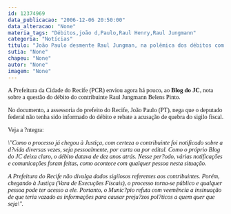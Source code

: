 ```yaml
---
id: 12374969
data_publicacao: "2006-12-06 20:50:00"
data_alteracao: "None"
materia_tags: "Débitos,joão d,Paulo,Raul Henry,Raul Jungmann"
categoria: "Notícias"
titulo: "João Paulo desmente Raul Jungman, na polêmica dos débitos com ISS"
sutia: "None"
chapeu: "None"
autor: "None"
imagem: "None"
---
```

<p><P><FONT face=Verdana>A Prefeitura da Cidade do Recife (PCR)&nbsp;enviou agora há pouco, ao <STRONG>Blog do JC</STRONG>,&nbsp;nota sobre a questão do débito do contribuinte Raul Jungmann Belens Pinto. </FONT></P></p>
<p><P><FONT face=Verdana>No documento, a assessoria do prefeito do Recife,&nbsp;João Paulo (PT), nega que o deputado federal não tenha sido informado do débito e rebate a acusação de quebra do sigilo fiscal. </FONT></P></p>
<p><P><FONT face=Verdana>Veja a ?ntegra:</FONT></P></p>
<p><P><FONT face=Verdana></FONT></P><I></p>
<p><P><FONT face=Verdana>\"Como o processo já chegou à Justiça, com certeza o contribuinte foi notificado sobre a d?vida diversas vezes, seja pessoalmente, por carta ou por edital. Como o próprio Blog do JC deixa claro, o débito datava de dez anos atrás. Nesse per?odo, várias notificações e comunicações foram feitas, como acontece com qualquer pessoa nesta situação.</FONT></P></p>
<p><P><FONT face=Verdana>A Prefeitura do Recife não divulga dados sigilosos referentes aos contribuintes. Porém, chegando à Justiça (Vara de Execuções Fiscais), o processo torna-se público e qualquer pessoa pode ter acesso a ele. Portanto, o Munic?pio refuta com veemência a insinuação de que teria vazado as informações para causar preju?zos pol?ticos a quem quer que seja\".</FONT></P></I> </p>
